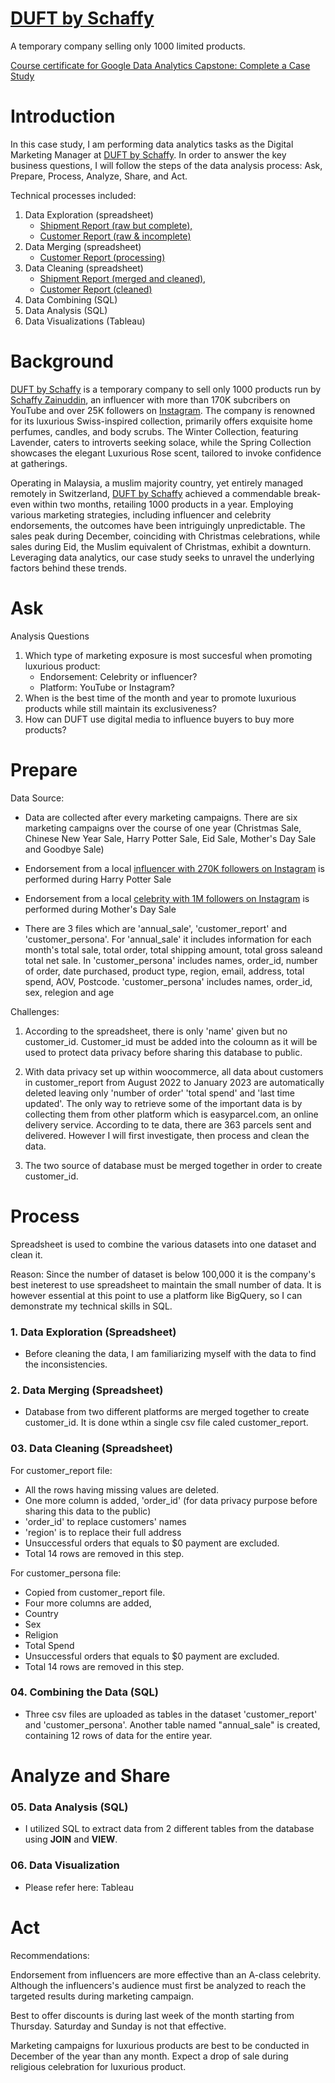 # [DUFT by Schaffy](https://duftswiss.com/)
A temporary company selling only 1000 limited products.

[Course certificate for Google Data Analytics Capstone: Complete a Case Study](https://www.coursera.org/account/accomplishments/verify/P67G9BM7HW47)

# Introduction
In this case study, I am performing data analytics tasks as the Digital Marketing Manager at [DUFT by Schaffy](https://duftswiss.com/). In order to answer the key business questions, I will follow the steps of the data analysis process: Ask, Prepare, Process, Analyze, Share, and Act.

Technical processes included:
01. Data Exploration (spreadsheet) 
    - [Shipment Report (raw but complete),](https://docs.google.com/spreadsheets/d/1GJXUTIs9mA_2KQewCUC8mBlYMuzv37Xr9gE7hwv4Xwg/edit?usp=sharing)
    - [Customer Report (raw & incomplete)](https://docs.google.com/spreadsheets/d/1DeJP3ipuAoH03-n637Y6AaxwYkdooS5uKw0ghecJFKI/edit?usp=sharing)
02. Data Merging (spreadsheet)
    - [Customer Report (processing)](https://docs.google.com/spreadsheets/d/1_GP89bI8O67QkSgPSGSjzbLZHkTQLW4-hD_GLOMgBVc/edit?usp=sharing)
03. Data Cleaning (spreadsheet)
    - [Shipment Report (merged and cleaned),](https://docs.google.com/spreadsheets/d/1wa46LmuE2DELTxfd0UK7dWhwiXqrbVkv-3jxKbVfVyo/edit?usp=sharing)
    - [Customer Report (cleaned)](https://docs.google.com/spreadsheets/d/1tsIvlwGVXkzDTGnek8y7EfeY6NKKjy36HEJ86s0_Nwk/edit?usp=sharing)
04. Data Combining (SQL)
05. Data Analysis (SQL)
06. Data Visualizations (Tableau)

# Background
[DUFT by Schaffy](https://duftswiss.com/) is a temporary company to sell only 1000 products run by [Schaffy Zainuddin](https://www.youtube.com/@schaffyzainuddin/), an influencer with more than 170K subcribers on YouTube and over 25K followers on [Instagram](https://www.instagram.com/schaffybuffy/). The company is renowned for its luxurious Swiss-inspired collection, primarily offers exquisite home perfumes, candles, and body scrubs. The Winter Collection, featuring Lavender, caters to introverts seeking solace, while the Spring Collection showcases the elegant Luxurious Rose scent, tailored to invoke confidence at gatherings.

Operating in Malaysia, a muslim majority country, yet entirely managed remotely in Switzerland, [DUFT by Schaffy](https://duftswiss.com/) achieved a commendable break-even within two months, retailing 1000 products in a year. Employing various marketing strategies, including influencer and celebrity endorsements, the outcomes have been intriguingly unpredictable. The sales peak during December, coinciding with Christmas celebrations, while sales during Eid, the Muslim equivalent of Christmas, exhibit a downturn. Leveraging data analytics, our case study seeks to unravel the underlying factors behind these trends.


# Ask

Analysis Questions

1. Which type of marketing exposure is most succesful when promoting luxurious product:
   - Endorsement: Celebrity or influencer?
   - Platform: YouTube or Instagram?
1. When is the best time of the month and year to promote luxurious products while still maintain its exclusiveness?
1. How can DUFT use digital media to influence buyers to buy more products?

# Prepare
Data Source:

* Data are collected after every marketing campaigns. There are six marketing campaigns over the course of one year (Christmas Sale, Chinese New Year Sale, Harry Potter Sale, Eid Sale, Mother's Day Sale and Goodbye Sale)

* Endorsement from a local [influencer with 270K followers on Instagram](https://www.instagram.com/aisyahhabshee/?hl=en) is performed during Harry Potter Sale

* Endorsement from a local [celebrity with 1M followers on Instagram](https://www.instagram.com/mishaomar/?hl=en) is performed during Mother's Day Sale

* There are 3 files which are 'annual_sale', 'customer_report' and 'customer_persona'. For 'annual_sale' it includes information for each month's total sale, total order, total shipping amount, total gross saleand total net sale. In 'customer_persona' includes names, order_id, number of order, date purchased, product type, region, email, address, total spend, AOV, Postcode. 'customer_persona' includes names, order_id, sex, relegion and age

Challenges:

01. According to the spreadsheet, there is only 'name' given but no customer_id. Customer_id must be added into the coloumn as it will be used to protect data privacy before sharing this database to public.

02. With data privacy set up within woocommerce, all data about customers in customer_report from August 2022 to January 2023 are automatically deleted leaving only 'number of order' 'total spend' and 'last time updated'. The only way to retrieve some of the important data is by collecting them from other platform which is easyparcel.com, an online delivery service. According to te data, there are 363 parcels sent and delivered. However I will first investigate, then process and clean the data.

03. The two source of database must be merged together in order to create customer_id.

# Process
Spreadsheet is used to combine the various datasets into one dataset and clean it.

Reason:
Since the number of dataset is below 100,000 it is the company's best ineterest to use spreadsheet to maintain the small number of data. It is however essential at this point to use a platform like BigQuery, so I can demonstrate my technical skills in SQL.

### 1. Data Exploration (Spreadsheet)

* Before cleaning the data, I am familiarizing myself with the data to find the inconsistencies.

### 2. Data Merging (Spreadsheet)

* Database from two different platforms are merged together to create customer_id. It is done wthin a single csv file caled customer_report.

### 03. Data Cleaning (Spreadsheet)

For customer_report file:
- All the rows having missing values are deleted.
- One more column is added, 'order_id' (for data privacy purpose before sharing this data to the public)
-    'order_id' to replace customers' names
-    'region' is to replace their full address
- Unsuccessful orders that equals to $0 payment are excluded.
- Total 14 rows are removed in this step.

For customer_persona file:
- Copied from customer_report file.
- Four more columns are added,
-    Country
-    Sex
-    Religion
-    Total Spend
- Unsuccessful orders that equals to $0 payment are excluded.
- Total 14 rows are removed in this step.

### 04. Combining the Data (SQL)

* Three csv files are uploaded as tables in the dataset 'customer_report' and 'customer_persona'. Another table named "annual_sale" is created, containing 12 rows of data for the entire year.

# Analyze and Share

### 05. Data Analysis (SQL)

*  I utilized SQL to extract data from 2 different tables from the database using **JOIN** and **VIEW**.

### 06. Data Visualization

* Please refer here: Tableau

# Act

Recommendations:

Endorsement from influencers are more effective than an A-class celebrity. Although the influencers's audience must first be analyzed to reach the targeted results during marketing campaign.

Best to offer discounts is during last week of the month starting from Thursday. Saturday and Sunday is not that effective.

Marketing campaigns for luxurious products are best to be conducted in December of the year than any month. Expect a drop of sale during religious celebration for luxurious product. 


